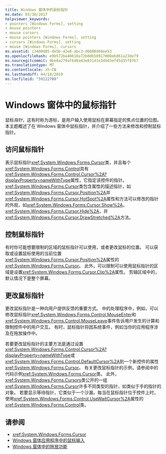 ```yaml
---
title: Windows 窗体中的鼠标指针
ms.date: 03/30/2017
helpviewer_keywords:
- pointers [Windows Forms], setting
- mouse pointers
- mouse cursors
- mouse pointers [Windows Forms], setting
- cursors [Windows Forms], setting
- mouse [Windows Forms], cursors
ms.assetid: c3400d85-de5b-42e8-abc3-d6088d69ee53
ms.openlocfilehash: e9b572ba40618a72b8db58917008ebd61a23de79
ms.sourcegitcommit: 0be8a279af6d8a43e03141e349d3efd5d35f8767
ms.translationtype: MT
ms.contentlocale: zh-CN
ms.lasthandoff: 04/18/2019
ms.locfileid: "59122780"
---
```

# <a name="mouse-pointers-in-windows-forms"></a>Windows 窗体中的鼠标指针
鼠标*指针*，这有时称为游标，是用户输入使用鼠标在屏幕指定的焦点位置的位图。 本主题概述了在 Windows 窗体中鼠标指针，并介绍了一些方法来修改和控制鼠标指针。  
  
## <a name="accessing-the-mouse-pointer"></a>访问鼠标指针  
 表示鼠标指针<xref:System.Windows.Forms.Cursor>类，并且每个<xref:System.Windows.Forms.Control>具有<xref:System.Windows.Forms.Control.Cursor%2A?displayProperty=nameWithType>属性，它指定该控件的指针。 <xref:System.Windows.Forms.Cursor>类包含属性的描述指针，如<xref:System.Windows.Forms.Cursor.Position%2A>并<xref:System.Windows.Forms.Cursor.HotSpot%2A>属性和方法可以修改的指针的外观，如<xref:System.Windows.Forms.Cursor.Show%2A>， <xref:System.Windows.Forms.Cursor.Hide%2A>，并<xref:System.Windows.Forms.Cursor.DrawStretched%2A>方法。  
  
## <a name="controlling-the-mouse-pointer"></a>控制鼠标指针  
 有时你可能想要限制的区域的鼠标指针可以使用，或者更改鼠标的位置。 可以获取或设置鼠标使用的当前位置<xref:System.Windows.Forms.Cursor.Position%2A>属性的<xref:System.Windows.Forms.Cursor>。 此外，可以限制可以使用鼠标指针的区域是设置<xref:System.Windows.Forms.Cursor.Clip%2A>属性。 剪辑区域中的，默认情况下是整个屏幕。  
  
## <a name="changing-the-mouse-pointer"></a>更改鼠标指针  
 更改鼠标指针是一种向用户提供反馈的重要方式。 中的处理程序中，例如，可以修改鼠标指针<xref:System.Windows.Forms.Control.MouseEnter>和<xref:System.Windows.Forms.Control.MouseLeave>事件告诉用户发生的计算和限制控件中的用户交互。 有时，鼠标指针将因系统事件，例如当你的应用程序涉及在拖放操作中。  
  
 若要更改鼠标指针的主要方法是通过设置<xref:System.Windows.Forms.Control.Cursor%2A?displayProperty=nameWithType>或<xref:System.Windows.Forms.Control.DefaultCursor%2A>到一个新控件的属性<xref:System.Windows.Forms.Cursor>。 有关更改鼠标指针的示例，请参阅中的代码示例<xref:System.Windows.Forms.Cursor>类。 此外，<xref:System.Windows.Forms.Cursors>类公开的一组<xref:System.Windows.Forms.Cursor>许多不同类型的指针，如类似于手的指针的对象。 若要显示等待指针，它类似于一个沙漏，每当在鼠标指针位于控件上时，使用<xref:System.Windows.Forms.Control.UseWaitCursor%2A>属性的<xref:System.Windows.Forms.Control>类。  
  
## <a name="see-also"></a>请参阅

- <xref:System.Windows.Forms.Cursor>
- [Windows 窗体应用程序中的鼠标输入](mouse-input-in-a-windows-forms-application.md)
- [Windows 窗体中的拖放功能](drag-and-drop-functionality-in-windows-forms.md)

